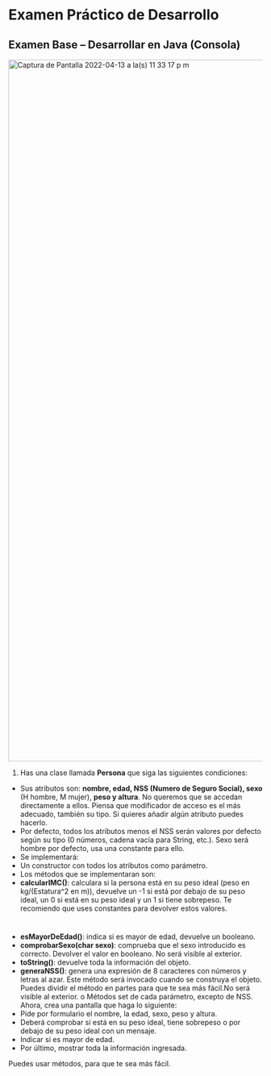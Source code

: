 # Examen Práctico de Desarrollo 
## Examen Base – Desarrollar en Java (Consola)

<img width="1392" alt="Captura de Pantalla 2022-04-13 a la(s) 11 33 17 p m" src="https://user-images.githubusercontent.com/56992179/163314267-526b6be8-4fda-4a06-8463-b999b263b9d0.png">

1. Has una clase llamada **Persona** que siga las siguientes condiciones:
- Sus atributos son: **nombre, edad, NSS (Numero de Seguro Social), sexo** (H hombre, M mujer), **peso y altura**. No
queremos que se accedan directamente a ellos. Piensa que modificador de acceso es el más adecuado, también su tipo.
Si quieres añadir algún atributo puedes hacerlo.
- Por defecto, todos los atributos menos el NSS serán valores por defecto según su tipo (0 números, cadena vacía para
String, etc.). Sexo será hombre por defecto, usa una constante para ello.
- Se implementará:
 - Un constructor con todos los atributos como parámetro. 
- Los métodos que se implementaran son:
 - **calcularIMC()**: calculara si la persona está en su peso ideal (peso en kg/(Estatura^2 en m)), devuelve un -1 si está por debajo de su peso ideal, un 0 si está en su peso ideal y un 1 si tiene sobrepeso. Te recomiendo que uses constantes para devolver estos valores.

>#

 - **esMayorDeEdad()**: indica si es mayor de edad, devuelve un booleano.
 - **comprobarSexo(char sexo)**: comprueba que el sexo introducido es correcto. Devolver el valor en booleano. No
 será visible al exterior.
 - **toString()**: devuelve toda la información del objeto.
 - **generaNSS()**: genera una expresión de 8 caracteres con números y letras al azar. Este método será invocado
cuando se construya el objeto. Puedes dividir el método en partes para que te sea más fácil.No será visible al exterior. o Métodos set de cada parámetro, excepto de NSS.
Ahora, crea una pantalla que haga lo siguiente:
- Pide por formulario el nombre, la edad, sexo, peso y altura.
- Deberá comprobar si está en su peso ideal, tiene sobrepeso o por debajo de su peso ideal con un mensaje.
- Indicar si es mayor de edad.
- Por último, mostrar toda la información ingresada. 

Puedes usar métodos, para que te sea más fácil.

